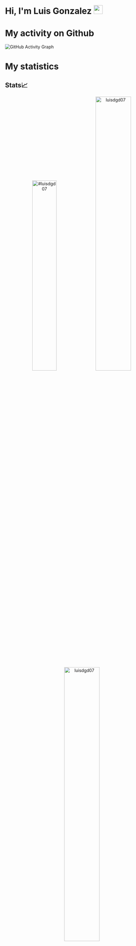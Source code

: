 # Hi, I'm Luis Gonzalez <img src="https://github.com/TheDudeThatCode/TheDudeThatCode/blob/master/Assets/Hi.gif" width="29px">
# My activity on Github
![GitHub Activity Graph](https://activity-graph.herokuapp.com/graph?username=luisdgd07&theme=dracula&hide_border=true)

# My statistics
## Stats📈
<p align="center">
<img width="40%" src="https://github-readme-stats.vercel.app/api/top-langs?username=luisdgd07&show_icons=true&theme=dracula&title_color=ff8000&text_color=ffffff&bg_color=6a6a6a&locale=en&layout=compact&hide_border=true" alt="#luisdgd07" /> 
<img width="48%" src="https://github-readme-stats.vercel.app/api?username=luisdgd07&show_icons=true&theme=dracula&title_color=ff8000&text_color=ffffff&bg_color=6a6a6a&locale=en&hide_border=true" alt="luisdgd07" />
<img width="48%" src="https://github-readme-streak-stats.herokuapp.com/?user=luisdgd07&theme=highcontrast&hide_border=true" alt="luisdgd07" />
</p>

Donate to me 💰
https://bit.ly/3B3svnr
